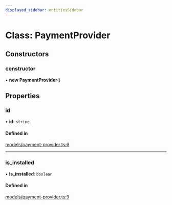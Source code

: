 ```yaml
---
displayed_sidebar: entitiesSidebar
---
```


# Class: PaymentProvider

## Constructors

### constructor

• **new PaymentProvider**()

## Properties

### id

• **id**: `string`

#### Defined in

[models/payment-provider.ts:6](https://github.com/hieunguyenzzz/medusa/blob/0b0d50b4/packages/medusa/src/models/payment-provider.ts#L6)

___

### is\_installed

• **is\_installed**: `boolean`

#### Defined in

[models/payment-provider.ts:9](https://github.com/hieunguyenzzz/medusa/blob/0b0d50b4/packages/medusa/src/models/payment-provider.ts#L9)
